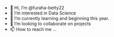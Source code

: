 - 👋 Hi, I’m @furaha-betty22
- 👀 I’m interested in Data Science
- 🌱 I’m currently learning and beginning this year.
- 💞️ I’m looking to collaborate on projects
- 📫 How to reach me ...

<!---
furaha-betty22/furaha-betty22 is a ✨ special ✨ repository because its `README.md` (this file) appears on your GitHub profile.
You can click the Preview link to take a look at your changes.
--->
